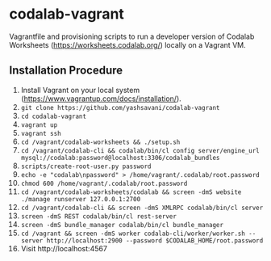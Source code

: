 # codalab-vagrant
Vagrantfile and provisioning scripts to run a developer version of Codalab Worksheets (https://worksheets.codalab.org/) locally on a Vagrant VM.

## Installation Procedure
1. Install Vagrant on your local system (https://www.vagrantup.com/docs/installation/).
2. `git clone https://github.com/yashsavani/codalab-vagrant`
3. `cd codalab-vagrant`
4. `vagrant up`
5. `vagrant ssh`
6. `cd /vagrant/codalab-worksheets && ./setup.sh`
7. `cd /vagrant/codalab-cli && codalab/bin/cl config server/engine_url mysql://codalab:password@localhost:3306/codalab_bundles`
8. `scripts/create-root-user.py password`
9. `echo -e "codalab\npassword" > /home/vagrant/.codalab/root.password`
10. `chmod 600 /home/vagrant/.codalab/root.password`
11. `cd /vagrant/codalab-worksheets/codalab && screen -dmS website ./manage runserver 127.0.0.1:2700`
12. `cd /vagrant/codalab-cli && screen -dmS XMLRPC codalab/bin/cl server`
13. `screen -dmS REST codalab/bin/cl rest-server`
14. `screen -dmS bundle_manager codalab/bin/cl bundle_manager`
15. `cd /vagrant && screen -dmS worker codalab-cli/worker/worker.sh --server http://localhost:2900 --password $CODALAB_HOME/root.password`
16. Visit http://localhost:4567
